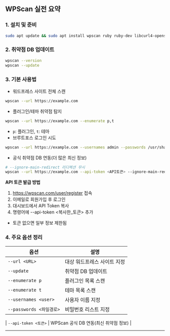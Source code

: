 ## WPScan 실전 요약

### 1. 설치 및 준비

```bash
sudo apt update && sudo apt install wpscan ruby ruby-dev libcurl4-openssl-dev make gcc -y
```

### 2. 취약점 DB 업데이트

```bash
wpscan --version
wpscan --update
```

### 3. 기본 사용법

- 워드프레스 사이트 전체 스캔

```bash
wpscan --url https://example.com
```

- 플러그인/테마 취약점 탐지

```bash
wpscan --url https://example.com --enumerate p,t
```

- `p`: 플러그인, `t`: 테마
- 브루트포스 로그인 시도

```bash
wpscan --url https://example.com --usernames admin --passwords /usr/share/wordlists/rockyou.txt
```

- 공식 취약점 DB 연동(더 많은 최신 정보)

```bash
# --ignore-main-redirect 리디렉션 무시
wpscan --url https://example.com --api-token <API토큰> --ignore-main-redirect
```

**API 토큰 발급 방법**

1. https://wpscan.com/user/register 접속
2. 이메일로 회원가입 후 로그인
3. 대시보드에서 API Token 복사
4. 명령어에 --api-token <복사한\_토큰> 추가

- 토큰 없으면 일부 정보 제한됨

### 4. 주요 옵션 정리

| 옵션                     | 설명                        |
| ------------------------ | --------------------------- |
| `--url <URL>`            | 대상 워드프레스 사이트 지정 |
| `--update`               | 취약점 DB 업데이트          |
| `--enumerate p`          | 플러그인 목록 스캔          |
| `--enumerate t`          | 테마 목록 스캔              |
| `--usernames <user>`     | 사용자 이름 지정            |
| `--passwords <파일경로>` | 비밀번호 리스트 지정        |

| `--api-token <토큰>` | WPScan 공식 DB 연동(최신 취약점 정보) |

---
